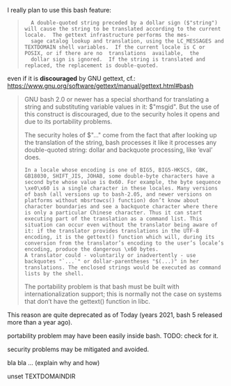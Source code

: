 
I really plan to use this bash feature:

>       A double-quoted string preceded by a dollar sign ($"string") will cause the string to be translated according to the current locale.  The gettext infrastructure performs the mes‐
>       sage catalog lookup and translation, using the LC_MESSAGES and TEXTDOMAIN shell variables.  If the current locale is C or POSIX, or if there are no  translations  available,  the
>       dollar sign is ignored.  If the string is translated and replaced, the replacement is double-quoted.

even if it is **discouraged** by GNU gettext, cf.:
https://www.gnu.org/software/gettext/manual/gettext.html#bash

> GNU bash 2.0 or newer has a special shorthand for translating a string and substituting variable values in it: $"msgid". But the use of this construct is discouraged, due to the security holes it opens and due to its portability problems.
>
> The security holes of $"..." come from the fact that after looking up the translation of the string, bash processes it like it processes any double-quoted string: dollar and backquote processing, like ‘eval’ does.
>
>     In a locale whose encoding is one of BIG5, BIG5-HKSCS, GBK, GB18030, SHIFT_JIS, JOHAB, some double-byte characters have a second byte whose value is 0x60. For example, the byte sequence \xe0\x60 is a single character in these locales. Many versions of bash (all versions up to bash-2.05, and newer versions on platforms without mbsrtowcs() function) don’t know about character boundaries and see a backquote character where there is only a particular Chinese character. Thus it can start executing part of the translation as a command list. This situation can occur even without the translator being aware of it: if the translator provides translations in the UTF-8 encoding, it is the gettext() function which will, during its conversion from the translator’s encoding to the user’s locale’s encoding, produce the dangerous \x60 bytes.
>     A translator could - voluntarily or inadvertently - use backquotes "`...`" or dollar-parentheses "$(...)" in her translations. The enclosed strings would be executed as command lists by the shell.
>
> The portability problem is that bash must be built with internationalization support; this is normally not the case on systems that don’t have the gettext() function in libc. 

This reason are quite deprecated as of Today (years 2021, bash 5 released more
than a year ago).

portability problem may have been easily inside bash. TODO: check for it.

security problems may be mitigated and avoided.

bla bla ... (explain why and how)

unset TEXTDOMAINDIR

